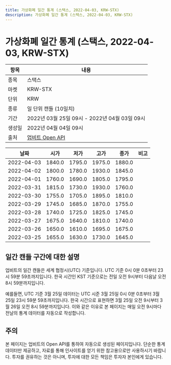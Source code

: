 ```yaml
---
title: 가상화폐 일간 통계 (스택스, 2022-04-03, KRW-STX)
description: 가상화폐 일간 통계 (스택스, 2022-04-03, KRW-STX)
---
```



가상화폐 일간 통계 (스택스, 2022-04-03, KRW-STX)
===

|항목|내용|
|--|--|
|종목|스택스|
|마켓|KRW-STX|
|단위|KRW|
|종류|일 단위 캔들 (10일치)|
|기간|2022년 03월 25일 09시 - 2022년 04월 03일 09시|
|생성일|2022년 04월 04일 09시|
|출처|[업비트 Open API](https://docs.upbit.com)|


|날짜|시가|저가|고가|종가|비고|
|--|--|--|--|--|--|
|2022-04-03|1840.0|1795.0|1975.0|1880.0|    |
|2022-04-02|1800.0|1780.0|1930.0|1845.0|    |
|2022-04-01|1760.0|1690.0|1805.0|1795.0|    |
|2022-03-31|1815.0|1730.0|1930.0|1760.0|    |
|2022-03-30|1755.0|1705.0|1895.0|1810.0|    |
|2022-03-29|1745.0|1685.0|1870.0|1755.0|    |
|2022-03-28|1740.0|1725.0|1825.0|1745.0|    |
|2022-03-27|1675.0|1640.0|1810.0|1740.0|    |
|2022-03-26|1650.0|1610.0|1695.0|1675.0|    |
|2022-03-25|1655.0|1630.0|1730.0|1645.0|    |


일간 캔들 구간에 대한 설명
---


업비트의 일간 캔들은 세계 협정시(UTC) 기준입니다. 
UTC 기준 0시 0분 0초부터 23시 59분 59초까지입니다. 
한국 시간인 KST 기준으로는 전일 오전 9시부터 다음날 오전 8시 59분까지입니다. 


예를들면, UTC 기준 3월 25일 데이터는 UTC 시준 3월 25일 0시 0분 0초부터 3월 25일 23시 59분 59초까지입니다. 
한국 시간으로 표현하면 3월 25일 오전 9시부터 3월 26일 오전 8시 59분까지입니다. 
이와 같은 이유로 본 페이지는 매일 오전 9시마다 전날의 통계 데이터를 자동으로 작성합니다. 


주의
---


본 페이지는 업비트의 Open API를 통하여 자동으로 생성된 페이지입니다. 
단순한 통계 데이터만 제공하고, 자료를 통해 인사이트를 얻기 위한 참고용으로만 사용하시기 바랍니다. 
투자를 권유하는 것은 아니며, 투자에 대한 모든 책임은 투자자 본인에게 있습니다. 
